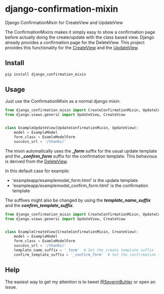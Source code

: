 # django-confirmation-mixin
Django ConfirmationMixin for CreateView and UpdateView

The ConfirmationMixins makes it simply easy to show a confirmation page before actually doing the create/update with the class based view. Django already provides a confirmation page for the DeleteView. This project provides this functionality for the [CreateView](https://docs.djangoproject.com/en/1.11/ref/class-based-views/generic-editing/#createview) and the [UpdateView](https://docs.djangoproject.com/en/1.11/ref/class-based-views/generic-editing/#updateview).

## Install

```bash
pip install django_confirmation_mixin
```

## Usage
Just use the ConfirmationMixin as a normal django mixin.
```python
from django_confirmation_mixin import CreateConfirmationMixin, UpdateConfirmationMixin
from django.views.generic import UpdateView, CreateView


class ExampleUpdateView(UpdateConfirmationMixin, UpdateView):
    model = ExampleModel
    form_class = ExamleModelForm
    success_url = '/thanks/'
```
The mixin automatically uses the _**_form**_ suffix for the usual update template and the _**_confirm_form**_ suffix for the confirmation template. This behavious is derived from the [DeleteView](https://docs.djangoproject.com/en/1.11/ref/class-based-views/generic-editing/#django.views.generic.edit.DeleteView.template_name_suffix).

In this default case for example:
* 'exampleapp/examplemodel_form.html' is the update template
* 'exampleapp/examplemodel_confirm_form.html' is the confirmation template

The suffixes might also be changed by using the **_template_name_suffix_** and the **_confirm_template_suffix_**.
```python
from django_confirmation_mixin import CreateConfirmationMixin, UpdateConfirmationMixin
from django.views.generic import UpdateView, CreateView


class ExampleCreateView(CreateConfirmationMixin, CreateView):
    model = ExampleModel
    form_class = ExamleModelForm
    success_url = '/thanks/'
    template_name_suffix = '_form'  # Set the create template suffix
    confirm_template_suffix = '_confirm_form'  # Set the confirmation template suffix
```

## Help

The easiest way to get my attention is to tweet [@SeverinBuhler](https://twitter.com/SeverinBuhler) or open an issue.
